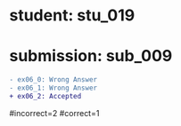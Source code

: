 # student: stu_019
# submission: sub_009

```diff
- ex06_0: Wrong Answer
- ex06_1: Wrong Answer
+ ex06_2: Accepted
```
#incorrect=2
#correct=1
